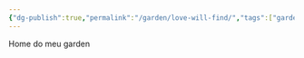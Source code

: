 ```yaml
---
{"dg-publish":true,"permalink":"/garden/love-will-find/","tags":["gardenEntry"]}
---
```


Home do meu garden